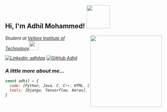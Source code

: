 <h2> Hi, I'm Adhil Mohammed! <img src="https://media.giphy.com/media/zoFBRfQo68Zqw/giphy.gif" width="75"></h2>
<img align='right' src="https://media.giphy.com/media/qgQUggAC3Pfv687qPC/giphy.gif" width="230">
<p><em>Student at <a href="https://vit.ac.in/">Vellore Institute of Technology</a><img src="https://media.giphy.com/media/fYSnHlufseco8Fh93Z/giphy.gif" width="30">


[![Linkedin: adhilaq](https://img.shields.io/badge/-adhilaq-blue?style=flat-square&logo=Linkedin&logoColor=white&link=https://www.linkedin.com/in/adhilaq/)](https://www.linkedin.com/in/adhilaq/)
[![GitHub Adhil](https://img.shields.io/github/followers/adhilaq?label=follow&style=social)](https://github.com/adhilaq)


### A little more about me...  

```javascript
const adhil = {
  code: [Python, Java, C, C++, HTML, CSS, Javascript, PHP],
  tools: [Django, Tensorflow, Keras],
}
